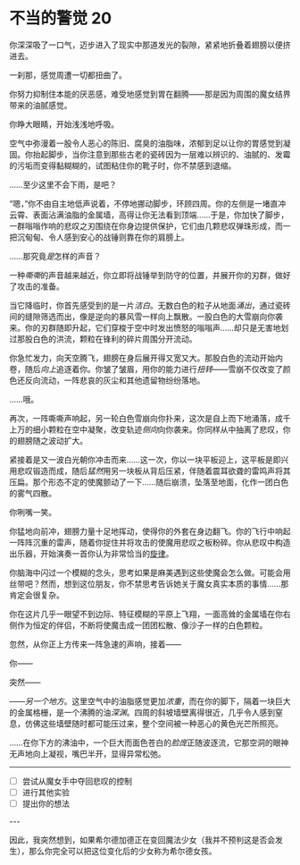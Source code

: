 # 不当的警觉 20

你深深吸了一口气，迈步进入了现实中那道发光的裂隙，紧紧地折叠着翅膀以便挤进去。

一刹那，感觉周遭一切都扭曲了。

你努力抑制住本能的厌恶感，难受地感觉到胃在翻腾——那是因为周围的魔女结界带来的油腻感觉。

你睁大眼睛，开始浅浅地呼吸。

空气中弥漫着一股令人恶心的陈旧、腐臭的油脂味，浓郁到足以让你的胃感觉到凝固。你抬起脚步，当你注意到那些古老的瓷砖因为一层难以辨识的、油腻的、发霉的污垢而变得黏糊糊的，试图粘住你的靴子时，你不禁感到退缩。

……至少这里不会下雨，是吧？

“嗯，”你不由自主地低声说着，不停地挪动脚步，环顾四周。你的左侧是一堵直冲云霄、表面沾满油脂的金属墙，高得让你无法看到顶端……于是，你加快了脚步，一群嗡嗡作响的悲叹之刃围绕在你身边提供保护，它们由几颗悲叹弹珠形成，而一把沉甸甸、令人感到安心的战锤则靠在你的肩膀上。

……那究竟*是*怎样的声音？

一种*嘶嘶*的声音越来越近，你立即将战锤举到防守的位置，并展开你的刃群，做好了攻击的准备。

当它降临时，你首先感受到的是一片*洁白*。无数白色的粒子从地面*涌出*，通过瓷砖间的缝隙筛选而出，像是逆向的暴风雪一样向上飘散。一股白色的大雪崩向你袭来。你的刃群随即升起，它们穿梭于空中时发出愤怒的嗡嗡声……却只是无害地划过那股白色的洪流，颗粒在锋利的碎片周围分开流动。

你急忙发力，向天空腾飞，翅膀在身后展开得又宽又大。那股白色的流动开始内卷，随后*向上*追逐着你。你皱了皱眉，用你的能力进行*扭转*——雪崩不仅改变了颜色还反向流动，一阵悲哀的灰尘和其他遗留物纷纷落地。

……哦。

再次，一阵嘶嘶声响起，另一轮白色雪崩向你扑来，这次是自上而下地涌落，成千上万的细小颗粒在空中凝聚，改变轨迹*侧向*向你袭来。你同样从中抽离了悲叹，你的翅膀随之波动扩大。

紧接着是又一波白光朝你冲击而来……这一次，你以一块平板迎上，这平板是即兴用悲叹锻造而成，随后*猛然*用另一块板从背后压紧，伴随着震耳欲聋的雷鸣声将其压扁。那个形态不定的使魔颤动了一下……随后崩溃，坠落至地面，化作一团白色的雾气四散。

你咧嘴一笑。

你猛地向前冲，翅膀力量十足地挥动，使得你的外套在身边翻飞。你的飞行中响起一阵阵沉重的雷声，随着你捉住并将攻击的使魔用悲叹之板粉碎。你从悲叹中构造出乐器，开始演奏一首你认为非常恰当的[旋律](https://www.youtube.com/watch?v=6hF-KD7g3Ko)。

你脑海中闪过一个模糊的念头，思考如果是麻美遇到这些使魔会怎么做。可能会用丝带吧？然而，想到这位朋友，你不禁思考告诉她关于魔女真实本质的事情……那肯定会很复杂。

你在这片几乎一眼望不到边际、特征模糊的平原上飞翔，一面高耸的金属墙在你右侧作为恒定的伴侣，不断将使魔击成一团团松散、像沙子一样的白色颗粒。

忽然，从你正上方传来一阵急速的声响，接着——

你——

突然——

——*另一个地方*。这里空气中的油脂感觉更加*浓重*，而在你的脚下，隔着一块巨大的金属格栅，是一个沸腾的油*深渊*。四周的斜坡墙壁离得很近，几乎令人感到窒息，仿佛这些墙壁随时都可能压过来，整个空间被一种恶心的黄色光芒所照亮。

……在你下方的沸油中，一个巨大而面色苍白的*脸庞*正随波逐流，它那空洞的眼神无声地向上凝视，嘴巴半开，显得异常松弛。

---

- [ ] 尝试从魔女手中夺回悲叹的控制
- [ ] 进行其他实验
- [ ] 提出你的想法

---​

因此，我突然想到，如果希尔德加德正在变回魔法少女（我并不预判这是否会发生），那么你完全可以把这位变化后的少女称为希尔德女孩。

